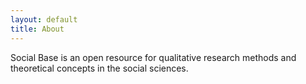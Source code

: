 ```yaml
---
layout: default
title: About
---
```

Social Base is an open resource for qualitative research methods and theoretical concepts in the social sciences.